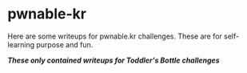 # pwnable-kr
Here are some writeups for pwnable.kr challenges. These are for self-learning purpose and fun.

***These only contained writeups for Toddler's Bottle challenges***
